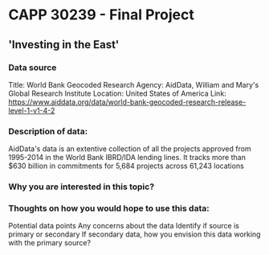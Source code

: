 # CAPP 30239 - Final Project
## 'Investing in the East'

### Data source

Title: World Bank Geocoded Research
Agency: AidData, William and Mary's Global Research Institute
Location: United States of America
Link: https://www.aiddata.org/data/world-bank-geocoded-research-release-level-1-v1-4-2

### Description of data: 

AidData's data is an extentive collection of all the projects approved from 1995-2014 in the World Bank IBRD/IDA lending lines. It tracks more than $630 billion in commitments for 5,684 projects across 61,243 locations

### Why you are interested in this topic?


### Thoughts on how you would hope to use this data:

Potential data points
Any concerns about the data
Identify if source is primary or secondary
If secondary data, how you envision this data working with the primary source?
